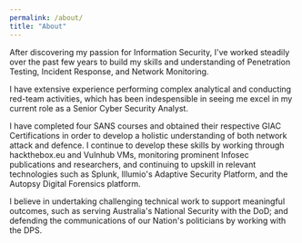 ```yaml
---
permalink: /about/
title: "About"
---
```


After discovering my passion for Information Security, I've worked steadily over the past few years to build my skills and understanding of Penetration Testing, Incident Response, and Network Monitoring.

I have extensive experience performing complex analytical and conducting red-team activities, which has been indespensible in seeing me excel in my current role as a Senior Cyber Security Analyst. 

I have completed four SANS courses and obtained their respective GIAC Certifications in order to develop a holistic understanding of both network attack and defence. I continue to develop these skills by working through hackthebox.eu and Vulnhub VMs, monitoring prominent Infosec publications and researchers, and continuing to upskill in relevant technologies such as Splunk, Illumio's Adaptive Security Platform, and the Autopsy Digital Forensics platform. 

I believe in undertaking challenging technical work to support meaningful outcomes, such as serving Australia's National Security with the DoD; and defending the communications of our Nation's politicians by working with the DPS. 